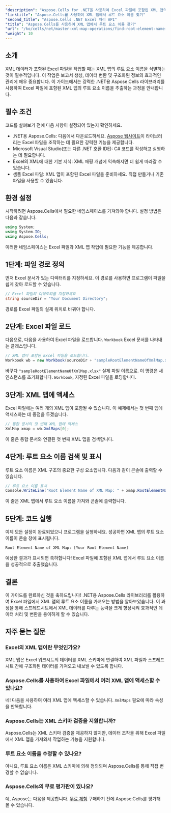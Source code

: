 ```yaml
---
"description": "Aspose.Cells for .NET을 사용하여 Excel 파일에 포함된 XML 맵의 루트 요소 이름을 효율적으로 가져오는 방법을 알아보세요. 이 단계별 가이드는 Excel 문서를 로드하는 방법을 안내합니다."
"linktitle": "Aspose.Cells를 사용하여 XML 맵에서 루트 요소 이름 찾기"
"second_title": "Aspose.Cells .NET Excel 처리 API"
"title": "Aspose.Cells를 사용하여 XML 맵에서 루트 요소 이름 찾기"
"url": "/ko/cells/net/master-xml-map-operations/find-root-element-name-from-xml-map/"
"weight": 10
---
```


## 소개

XML 데이터가 포함된 Excel 파일을 작업할 때는 XML 맵의 루트 요소 이름을 식별하는 것이 필수적입니다. 이 작업은 보고서 생성, 데이터 변환 및 구조화된 정보의 효과적인 관리에 매우 중요합니다. 이 가이드에서는 강력한 .NET용 Aspose.Cells 라이브러리를 사용하여 Excel 파일에 포함된 XML 맵의 루트 요소 이름을 추출하는 과정을 안내합니다.

## 필수 조건

코드를 살펴보기 전에 다음 사항이 설정되어 있는지 확인하세요.
- .NET용 Aspose.Cells: 다음에서 다운로드하세요. [Aspose 웹사이트](https://releases.aspose.com/cells/net/)이 라이브러리는 Excel 파일을 조작하는 데 필요한 강력한 기능을 제공합니다.
- Microsoft Visual Studio(또는 다른 .NET 호환 IDE): C# 코드를 작성하고 실행하는 데 필요합니다.
- Excel의 XML에 대한 기본 지식: XML 매핑 개념에 익숙해지면 더 쉽게 따라갈 수 있습니다.
- 샘플 Excel 파일: XML 맵이 포함된 Excel 파일을 준비하세요. 직접 만들거나 기존 파일을 사용할 수 있습니다.

## 환경 설정
시작하려면 Aspose.Cells에서 필요한 네임스페이스를 가져와야 합니다. 설정 방법은 다음과 같습니다.

```csharp
using System;
using System.IO;
using Aspose.Cells;
```

이러한 네임스페이스는 Excel 파일과 XML 맵 작업에 필요한 기능을 제공합니다.

## 1단계: 파일 경로 정의
먼저 Excel 문서가 있는 디렉터리를 지정하세요. 이 경로를 사용하면 프로그램이 파일을 쉽게 찾아 로드할 수 있습니다.

```csharp
// Excel 파일의 디렉토리를 지정하세요
string sourceDir = "Your Document Directory";
```

경로를 Excel 파일의 실제 위치로 바꿔야 합니다.

## 2단계: Excel 파일 로드
다음으로, 다음을 사용하여 Excel 파일을 로드합니다. `Workbook` Excel 문서를 나타내는 클래스입니다.

```csharp
// XML 맵이 포함된 Excel 파일을 로드합니다.
Workbook wb = new Workbook(sourceDir + "sampleRootElementNameOfXmlMap.xlsx");
```

바꾸다 `"sampleRootElementNameOfXmlMap.xlsx"` 실제 파일 이름으로. 이 명령은 새 인스턴스를 초기화합니다. `Workbook`, 지정된 Excel 파일을 로딩합니다.

## 3단계: XML 맵에 액세스
Excel 파일에는 여러 개의 XML 맵이 포함될 수 있습니다. 이 예제에서는 첫 번째 맵에 액세스하는 데 중점을 두겠습니다.

```csharp
// 통합 문서의 첫 번째 XML 맵에 액세스
XmlMap xmap = wb.XmlMaps[0];
```

이 줄은 통합 문서와 연결된 첫 번째 XML 맵을 검색합니다.

## 4단계: 루트 요소 이름 검색 및 표시
루트 요소 이름은 XML 구조의 중요한 구성 요소입니다. 다음과 같이 콘솔에 출력할 수 있습니다.

```csharp
// 루트 요소 이름 표시
Console.WriteLine("Root Element Name of XML Map: " + xmap.RootElementName);
```

이 줄은 XML 맵에서 루트 요소 이름을 가져와 콘솔에 출력합니다.

## 5단계: 코드 실행
이제 모든 설정이 완료되었으니 프로그램을 실행하세요. 성공하면 XML 맵의 루트 요소 이름이 콘솔 창에 표시됩니다.

```plaintext
Root Element Name of XML Map: [Your Root Element Name]
```

예상한 결과가 표시되면 축하합니다! Excel 파일에 포함된 XML 맵에서 루트 요소 이름을 성공적으로 추출했습니다.

## 결론
이 가이드를 완료하신 것을 축하드립니다! .NET용 Aspose.Cells 라이브러리를 활용하여 Excel 파일에서 XML 맵의 루트 요소 이름을 가져오는 방법을 알아보았습니다. 이 과정을 통해 스프레드시트에서 XML 데이터를 다루는 능력을 크게 향상시켜 효과적인 데이터 처리 및 변환을 용이하게 할 수 있습니다.

## 자주 묻는 질문

### Excel의 XML 맵이란 무엇인가요?
XML 맵은 Excel 워크시트의 데이터를 XML 스키마에 연결하여 XML 파일과 스프레드시트 간에 구조화된 데이터를 가져오고 내보낼 수 있도록 합니다.

### Aspose.Cells를 사용하여 Excel 파일에서 여러 XML 맵에 액세스할 수 있나요?
네! 다음을 사용하여 여러 XML 맵에 액세스할 수 있습니다. `XmlMaps` 필요에 따라 속성을 반복합니다.

### Aspose.Cells는 XML 스키마 검증을 지원합니까?
Aspose.Cells는 XML 스키마 검증을 제공하지 않지만, 데이터 조작을 위해 Excel 파일에서 XML 맵을 가져와서 작업하는 기능을 지원합니다.

### 루트 요소 이름을 수정할 수 있나요?
아니요, 루트 요소 이름은 XML 스키마에 의해 정의되며 Aspose.Cells를 통해 직접 변경할 수 없습니다.

### Aspose.Cells의 무료 평가판이 있나요?
예, Aspose는 다음을 제공합니다. [무료 체험](https://releases.aspose.com/) 구매하기 전에 Aspose.Cells를 평가해 볼 수 있습니다.